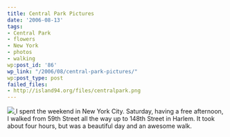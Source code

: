 ```yaml
---
title: Central Park Pictures
date: '2006-08-13'
tags:
- Central Park
- flowers
- New York
- photos
- walking
wp:post_id: '86'
wp_link: "/2006/08/central-park-pictures/"
wp:post_type: post
failed_files:
- http://island94.org/files/centralpark.png
---
```


  [ ![](2006-08-13-Central-Park-Pictures/centralpark.png) ](http://www.flickr.com/photos/bensheldon/sets/72157594235959054/)
I spent the weekend in New York City. Saturday, having a free afternoon, I walked from 59th Street all the way up to 148th Street in Harlem. It took about four hours, but was a beautiful day and an awesome walk.
